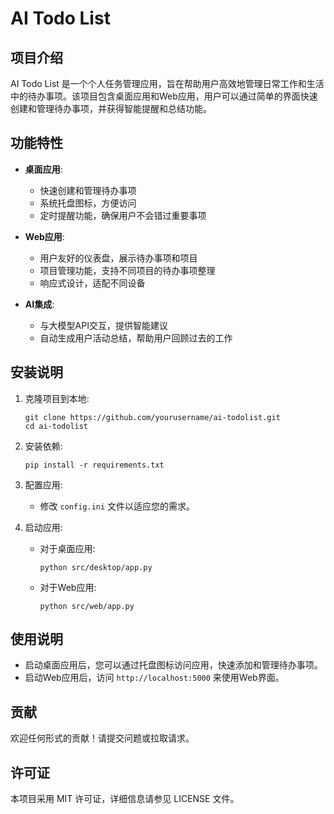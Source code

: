 # AI Todo List

## 项目介绍
AI Todo List 是一个个人任务管理应用，旨在帮助用户高效地管理日常工作和生活中的待办事项。该项目包含桌面应用和Web应用，用户可以通过简单的界面快速创建和管理待办事项，并获得智能提醒和总结功能。

## 功能特性
- **桌面应用**:
  - 快速创建和管理待办事项
  - 系统托盘图标，方便访问
  - 定时提醒功能，确保用户不会错过重要事项

- **Web应用**:
  - 用户友好的仪表盘，展示待办事项和项目
  - 项目管理功能，支持不同项目的待办事项整理
  - 响应式设计，适配不同设备

- **AI集成**:
  - 与大模型API交互，提供智能建议
  - 自动生成用户活动总结，帮助用户回顾过去的工作

## 安装说明
1. 克隆项目到本地:
   ```
   git clone https://github.com/yourusername/ai-todolist.git
   cd ai-todolist
   ```

2. 安装依赖:
   ```
   pip install -r requirements.txt
   ```

3. 配置应用:
   - 修改 `config.ini` 文件以适应您的需求。

4. 启动应用:
   - 对于桌面应用:
     ```
     python src/desktop/app.py
     ```
   - 对于Web应用:
     ```
     python src/web/app.py
     ```

## 使用说明
- 启动桌面应用后，您可以通过托盘图标访问应用，快速添加和管理待办事项。
- 启动Web应用后，访问 `http://localhost:5000` 来使用Web界面。

## 贡献
欢迎任何形式的贡献！请提交问题或拉取请求。

## 许可证
本项目采用 MIT 许可证，详细信息请参见 LICENSE 文件。